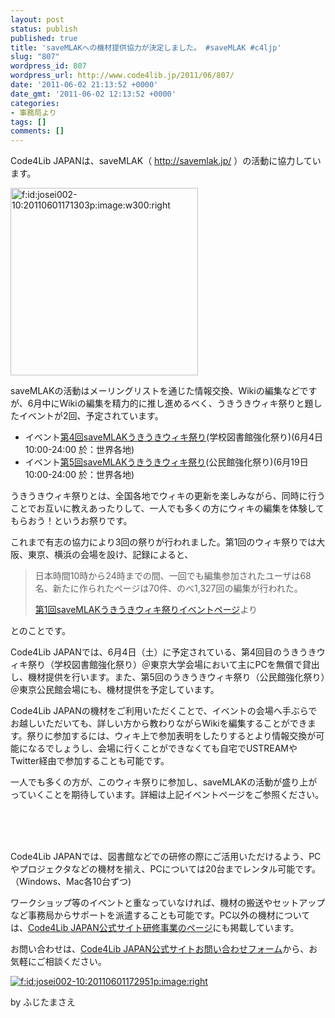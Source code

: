 ```yaml
---
layout: post
status: publish
published: true
title: 'saveMLAKへの機材提供協力が決定しました。 #saveMLAK #c4ljp'
slug: "807"
wordpress_id: 807
wordpress_url: http://www.code4lib.jp/2011/06/807/
date: '2011-06-02 21:13:52 +0000'
date_gmt: '2011-06-02 12:13:52 +0000'
categories:
- 事務局より
tags: []
comments: []
---
```

<div class="section">
<p>Code4Lib JAPANは、saveMLAK（ <a href="http://savemlak.jp/" target="_blank">http://savemlak.jp/</a> ）の活動に協力しています。</p>
<p><a href="http://f.hatena.ne.jp/josei002-10/20110601171303" class="hatena-fotolife" target="_blank"><img src="http://cdn-ak.f.st-hatena.com/images/fotolife/j/josei002-10/20110601/20110601171303.png" alt="f:id:josei002-10:20110601171303p:image:w300:right" title="f:id:josei002-10:20110601171303p:image:w300:right" class="hatena-fotolife hatena-image-right" width="300"></a></p>
<p>saveMLAKの活動はメーリングリストを通じた情報交換、Wikiの編集などですが、6月中にWikiの編集を精力的に推し進めるべく、うきうきウィキ祭りと題したイベントが2回、予定されています。</p>
<ul>
<li>イベント<a href="http://savemlak.jp/wiki/saveMLAK:Event/20110604" target="_blank">第4回saveMLAKうきうきウィキ祭り</a>(学校図書館強化祭り)(6月4日 10:00-24:00 於：世界各地)</li>
<li>イベント<a href="http://savemlak.jp/wiki/saveMLAK:Event/20110619" target="_blank">第5回saveMLAKうきうきウィキ祭り</a>(公民館強化祭り)(6月19日 10:00-24:00 於：世界各地)</li>
</ul>
<p>うきうきウィキ祭りとは、全国各地でウィキの更新を楽しみながら、同時に行うことでお互いに教えあったりして、一人でも多くの方にウィキの編集を体験してもらおう！というお祭りです。</p>
<p>これまで有志の協力により3回の祭りが行われました。第1回のウィキ祭りでは大阪、東京、横浜の会場を設け、記録によると、</p>
<blockquote>
<p>日本時間10時から24時までの間、一回でも編集参加されたユーザは68名、新たに作られたページは70件、のべ1,327回の編集が行われた。</p>
<p><a href="http://bit.ly/fmH3oA" target="_blank">第1回saveMLAKうきうきウィキ祭りイベントページ</a>より</p>
</blockquote>
<p>とのことです。</p>
<p>Code4Lib JAPANでは、6月4日（土）に予定されている、第4回目のうきうきウィキ祭り（学校図書館強化祭り）＠東京大学会場において主にPCを無償で貸出し、機材提供を行います。また、第5回のうきうきウィキ祭り（公民館強化祭り）＠東京公民館会場にも、機材提供を予定しています。</p>
<p>Code4Lib JAPANの機材をご利用いただくことで、イベントの会場へ手ぶらでお越しいただいても、詳しい方から教わりながらWikiを編集することができます。祭りに参加するには、ウィキ上で参加表明をしたりするとより情報交換が可能になるでしょうし、会場に行くことができなくても自宅でUSTREAMやTwitter経由で参加することも可能です。</p>
<p>一人でも多くの方が、このウィキ祭りに参加し、saveMLAKの活動が盛り上がっていくことを期待しています。詳細は上記イベントページをご参照ください。</p>
<p><br><br />
<br></p>
<p>Code4Lib JAPANでは、図書館などでの研修の際にご活用いただけるよう、PCやプロジェクタなどの機材を揃え、PCについては20台までレンタル可能です。（Windows、Mac各10台ずつ)</p>
<p>ワークショップ等のイベントと重なっていなければ、機材の搬送やセットアップなど事務局からサポートを派遣することも可能です。PC以外の機材については、<a href="https://www.code4lib.jp/instruction/" target="_blank">Code4Lib JAPAN公式サイト研修事業のページ</a>にも掲載しています。</p>
<p>お問い合わせは、<a href="https://www.code4lib.jp/contact/" target="_blank">Code4Lib JAPAN公式サイトお問い合わせフォーム</a>から、お気軽にご相談ください。</p>
<p><a href="http://f.hatena.ne.jp/josei002-10/20110601172951" class="hatena-fotolife" target="_blank"><img src="http://cdn-ak.f.st-hatena.com/images/fotolife/j/josei002-10/20110601/20110601172951.png" alt="f:id:josei002-10:20110601172951p:image:right" title="f:id:josei002-10:20110601172951p:image:right" class="hatena-fotolife hatena-image-right"></a></p>
<p>by ふじたまさえ</p>
</div>
